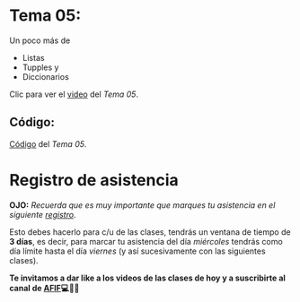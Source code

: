  # __Tema 05:__ 
Un poco más de
* Listas
* Tupples y
* Diccionarios


Clic para ver el [video](https://youtu.be/RL37CWFkDdY) del _Tema 05_.


## Código:
[Código](https://github.com/AFIF-UG/Introduccion_a_Python_2022/blob/main/Clase_03/Codigo_Tema_05.ipynb) del _Tema 05_.



# Registro de asistencia
__OJO:__ _Recuerda que es muy importante que marques tu asistencia en el siguiente [registro](https://docs.google.com/forms/d/e/1FAIpQLSd7mc6a2VI6T8w2IHGXkelj5Kj-7r1ccVBxMzgT3N6Nc4lOTQ/viewform?usp=sf_link)_.

Esto debes hacerlo para c/u de las clases, tendrás un ventana de tiempo de __3 días__, es decir, para marcar tu asistencia del día _miércoles_ tendrás como día límite hasta el día _viernes_ (y así sucesivamente con las siguientes clases).

__Te invitamos a dar like a los videos de las clases de hoy y a suscribirte al canal de [AFIF](https://www.youtube.com/channel/UCCoXhG-Jl1e1VZIezRn8Y3Q):computer::snake::sunglasses:__
